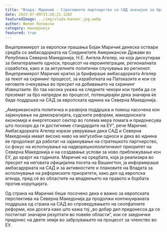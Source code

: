 ```yaml
---
title: "Влада: Маричиќ - Стратешкото партнерство со САД значајно за брзи реформи и напредокот во процесот на преговори со ЕУ - 05 ЈУЛИ 2023"
date: 2023-07-09T15:28:21.128Z
featuredImage: ../img/vlada-banner.jpg.webp
author: Филип Поповски
category: македонија
featured: true
---
```


Вицепремиерот за европски прашања Бојан Маричиќ денеска оствари средба со амбасадорката на Соединетите Американски Држави во Република Северна Македонија, Н.Е. Ангела Агелер, на која дискутираа за билатералните односи, процесот на евроинтеграции, регионалната соработка, како и за актуелните политички случувања во регионот.
Вицепремиерот Маричиќ кратко ја брифираше амбасадорката Агелер за текот на скрининг процесот, за изработката на Патоказите и кои се неговите очекувања во пресрет на добивањето на скрининг Извештаите. Во таа насока укажа на следните чекори кои треба да се преземат за брз напредок во процесот, потенцирајќи дека значајна ќе биде поддршка на САД за европската иднина на Северна Македонија.

„Американската политичка и развојна поддршка и помош насочена кон зајакнување на демократијата, судските реформи, македонската економија и енергетскиот сектор во голема мера помага и придонесува што поскоро да ги достигнеме стандардите на ЕУ“, рече Маричиќ.
Амбасадорката Агелер изрази уверување дека САД и Северна Македонија имаат високо ниво на меѓусебни односи и дека во иднина ќе продолжат да работат на зајакнување на стратешкото партнерство, со фокус на исполнување на надворешнополитичкиот приоритет на Северна Македонија и на создавање услови за ново приближување кон ЕУ, до крајот на годината.
Маричиќ на средбата, која ја реализира во пресрет на неговата официјална посета на Вашингтон, ја информираше амбасадорката на САД и за активностите и плановите на Владата за исполнување на реформските приоритети, како дел од европска агенда, пред сè во областите на владеењето на правото и борбата против корупцијата.

Од страна на Маричиќ беше посочено дека е важно за европската перспектива на Северна Македонија да продолжи континуираната поддршка од страна на САД во спроведувањето на сеопфатните реформи, кои досега како што кажа тој „во добар дел придонесоа да се постигнат значајни резултати во повеќе области“, кои се заеднички придонес на двете земји во забрзувањето на процесот за членство во ЕУ.
